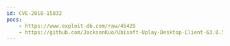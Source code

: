 ```yaml
---
id: CVE-2018-15832
pocs:
    - https://www.exploit-db.com/raw/45429
    - https://github.com/JacksonKuo/Ubisoft-Uplay-Desktop-Client-63.0.5699.0
---
```

